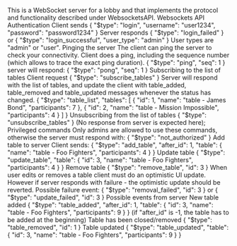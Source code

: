This is a WebSocket server for a lobby and that implements the protocol and functionality described under WebsocketsAPI.
Websockets API 
Authentication
Client sends
{
 "$type": "login",
 "username": "user1234",
 "password": "password1234"
}
Server responds
{
 "$type": "login_failed"
}
or
{
 "$type": "login_successful",
 "user_type": "admin"
}
User types are "admin" or "user".
Pinging the server
The client can ping the server to check your connectivity. Client does a ping, including
the sequence number (which allows to trace the exact ping duration).
{
 "$type": "ping",
 "seq": 1
}
server will respond:
{
 "$type": "pong",
 "seq": 1
}
Subscribing to the list of tables
Client request
{
 "$type": "subscribe_tables"
}
Server will respond with the list of tables, and update the client with table_added,
table_removed and table_updated messages whenever the status has changed.
{
 "$type": "table_list",
 "tables": [
 {
 "id": 1,
 "name": "table - James Bond",
 "participants": 7
 }, {
 "id": 2,
 "name": "table - Mission Impossible",
 "participants": 4
 }
 ]
}
Unsubscribing from the list of tables
{
 "$type": "unsubscribe_tables"
}
(No response from server is expected here);
Privileged commands
Only admins are allowed to use these commands, otherwise the server must respond
with:
{
 "$type": "not_authorized"
}
Add table to server
Client sends:
{
 "$type": "add_table",
 "after_id": 1,
 "table": {
 "name": "table - Foo Fighters",
 "participants": 4
 }
}
Update table
{
 "$type": "update_table",
 "table": {
 "id": 3,
 "name": "table - Foo Fighters",
 "participants": 4
 }
}
Remove table
{
 "$type": "remove_table",
 "id": 3
}
When user edits or removes a table client must do an optimistic UI update. However if
server responds with failure - the optimistic update should be reverted.
Possible failure event:
{
 "$type": "removal_failed",
 "id": 3
}
or
{
 "$type": "update_failed",
 "id": 3
}
Possible events from server
New table added
{
 "$type": "table_added",
 "after_id": 1,
 "table": {
 "id": 3,
 "name": "table - Foo Fighters",
 "participants": 9
 }
}
(if "after_id" is -1, the table has to be added at the beginning)
Table has been closed/removed
{
 "$type": "table_removed",
 "id": 1
}
Table updated
{
 "$type": "table_updated",
 "table": {
 "id": 3,
 "name": "table - Foo Fighters",
 "participants": 9
 }
}
